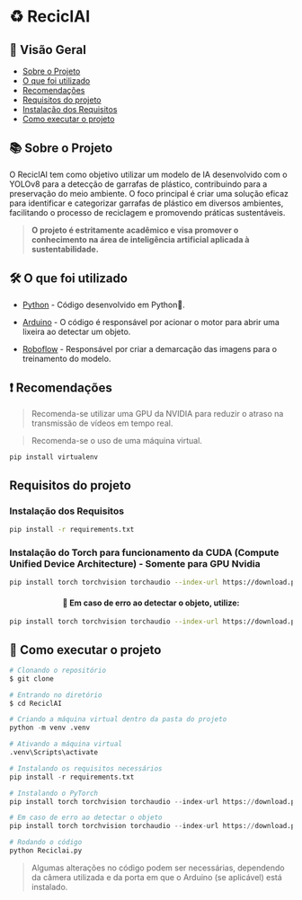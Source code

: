 # ♻ ReciclAI 

## 📖 Visão Geral
- [Sobre o Projeto](#-sobre-o-projeto)
- [O que foi utilizado](#-o-que-foi-utilizado)
- [Recomendações](#-recomendações)
- [Requisitos do projeto](#-requisitos-do-projeto)
- [Instalação dos Requisitos](#-instalação-dos-requisitos)
- [Como executar o projeto](#-como-executar-o-projeto)


## 📚 Sobre o Projeto

O ReciclAI tem como objetivo utilizar um modelo de IA desenvolvido com o YOLOv8 para a detecção de garrafas de plástico, contribuindo para a preservação do meio ambiente. O foco principal é criar uma solução eficaz para identificar e categorizar garrafas de plástico em diversos ambientes, facilitando o processo de reciclagem e promovendo práticas sustentáveis.
> **O projeto é estritamente acadêmico e visa promover o conhecimento na área de inteligência artificial aplicada à sustentabilidade.**


## 🛠 O que foi utilizado
- [Python](https://www.python.org/downloads/) - Código desenvolvido em Python🐍.

- [Arduino](https://www.arduino.cc/en/software) - O código é responsável por acionar o motor para abrir uma lixeira ao detectar um objeto.

- [Roboflow](https://roboflow.com) - Responsável por criar a demarcação das imagens para o treinamento do modelo.

## ❗ Recomendações 

>Recomenda-se utilizar uma GPU da NVIDIA para reduzir o atraso na transmissão de vídeos em tempo real.

> Recomenda-se o uso de uma máquina virtual.

```bash
pip install virtualenv
```


## Requisitos do projeto


### Instalação dos Requisitos

```bash
pip install -r requirements.txt
```


### Instalação do Torch para funcionamento da CUDA (Compute Unified Device Architecture) - **Somente para GPU Nvidia**

```bash
pip install torch torchvision torchaudio --index-url https://download.pytorch.org/whl/cu121
```

<h4 align="center"> 
	🚨 Em caso de erro ao detectar o objeto, utilize:
</h4>

```bash
pip install torch torchvision torchaudio --index-url https://download.pytorch.org/whl/cu118
```

## 🚀 Como executar o projeto

```bash
# Clonando o repositório
$ git clone 

# Entrando no diretório  
$ cd ReciclAI
```

```python
# Criando a máquina virtual dentro da pasta do projeto
python -m venv .venv 

# Ativando a máquina virtual
.venv\Scripts\activate

# Instalando os requisitos necessários 
pip install -r requirements.txt

# Instalando o PyTorch
pip install torch torchvision torchaudio --index-url https://download.pytorch.org/whl/cu121

# Em caso de erro ao detectar o objeto
pip install torch torchvision torchaudio --index-url https://download.pytorch.org/whl/cu118
```
```python
# Rodando o código 
python Reciclai.py
```

> Algumas alterações no código podem ser necessárias, dependendo da câmera utilizada e da porta em que o Arduino (se aplicável) está instalado.